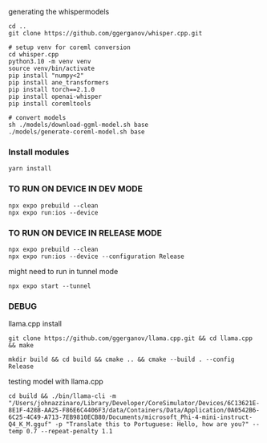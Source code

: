 
generating the whispermodels
```
cd ..
git clone https://github.com/ggerganov/whisper.cpp.git

# setup venv for coreml conversion
cd whisper.cpp
python3.10 -m venv venv
source venv/bin/activate
pip install "numpy<2"
pip install ane_transformers
pip install torch==2.1.0
pip install openai-whisper
pip install coremltools

# convert models
sh ./models/download-ggml-model.sh base
./models/generate-coreml-model.sh base
```


### Install modules

```
yarn install
```


### TO RUN ON DEVICE IN DEV MODE
```
npx expo prebuild --clean
npx expo run:ios --device
```

### TO RUN ON DEVICE IN RELEASE MODE
```
npx expo prebuild --clean
npx expo run:ios --device --configuration Release
```

might need to run in tunnel mode
```
npx expo start --tunnel
```


### DEBUG

llama.cpp install
```
git clone https://github.com/ggerganov/llama.cpp.git && cd llama.cpp && make

mkdir build && cd build && cmake .. && cmake --build . --config Release

```


testing model with llama.cpp
```
cd build && ./bin/llama-cli -m "/Users/johnazzinaro/Library/Developer/CoreSimulator/Devices/6C13621E-8E1F-428B-AA25-F86E6C4406F3/data/Containers/Data/Application/0A0542B6-6C25-4C49-A713-7EB9810ECB80/Documents/microsoft_Phi-4-mini-instruct-Q4_K_M.gguf" -p "Translate this to Portuguese: Hello, how are you?" --temp 0.7 --repeat-penalty 1.1
```
